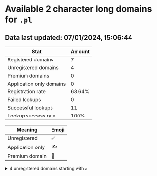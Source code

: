 # Available 2 character long domains for `.pl`

## Data last updated: 07/01/2024, 15:06:44

|Stat|Amount|
|--|--|
|Registered domains|7|
|Unregistered domains|4|
|Premium domains|0|
|Application only domains|0|
|Registration rate|63.64%|
|Failed lookups|0|
|Successful lookups|11|
|Lookup success rate|100%|


|Meaning|Emoji|
|--|--|
|Unregistered|:white_check_mark:|
|Application only|:writing_hand:|
|Premium domain|:gem:|

<details>
<summary>4 unregistered domains starting with <bold><code>a</code></bold></summary>

|Type|Domain|
|--|--|
|:white_check_mark:|`ab.pl`|
|:white_check_mark:|`ae.pl`|
|:white_check_mark:|`af.pl`|
|:white_check_mark:|`ah.pl`|
</details>